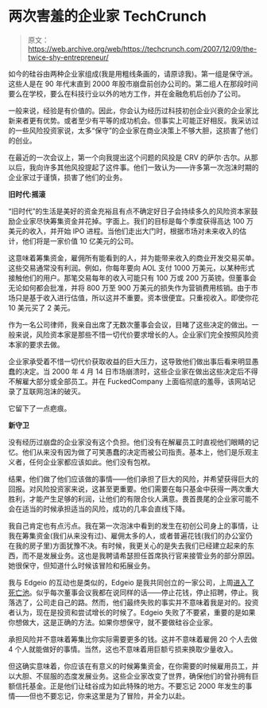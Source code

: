 # 两次害羞的企业家 TechCrunch

> 原文：<https://web.archive.org/web/https://techcrunch.com/2007/12/09/the-twice-shy-entrepreneur/>

如今的硅谷由两种企业家组成(我是用粗线条画的，请原谅我)。第一组是保守派。这些人是在 90 年代末直到 2000 年股市崩盘前创办公司的。第二组人在那段时间要么在学校，要么在科技行业以外的地方工作，并在金融危机后创办了公司。

一般来说，经验是有价值的。因此，你会认为经历过科技初创企业兴衰的企业家比新来者更有优势。或者至少有平等的成功机会。但事实上可能正好相反。我采访过的一些风险投资家说，太多“保守”的企业家在商业决策上不够大胆，这损害了他们的创业。

在最近的一次会议上，第一个向我提出这个问题的风投是 CRV 的萨尔·古尔。从那以后，我向许多其他风投提起了这件事。他们一致认为——许多第一次泡沫时期的企业家过于谨慎，损害了他们的业务。

**旧时代:摇滚**

“旧时代”的生活是美好的资金充裕且有点不确定好日子会持续多久的风险资本家鼓励企业家尽快筹集资金并花掉。字面上。我们的目标是每个季度获得高达 100 万美元的收入，并开始 IPO 进程。当他们走出大门时，根据市场对未来收入的估计，他们将是一家价值 10 亿美元的公司。

这意味着筹集资金，雇佣所有能看到的人，并为能带来收入的商业开发交易买单。这些交易通常没有利润。例如，你每年要向 AOL 支付 1000 万美元，以某种形式接触他们的用户。那笔交易每年的收入可能只有 100 万或 200 万英镑。但董事会无论如何都会批准，并将 800 万至 900 万美元的损失作为营销费用核销。由于市场只是基于收入进行估值，所以这并不重要。资本很便宜。只重视收入。即使你花 10 美元买了 2 美元。

作为一名公司律师，我亲自出席了无数次董事会会议，目睹了这些决定的做出。一般来说，风险资本家是那些不惜一切代价要求增长的人。企业家们完全按照风险资本家的要求去做。

企业家承受着不惜一切代价获取收益的巨大压力，这导致他们做出事后看来明显愚蠢的决定。当 2000 年 4 月 14 日市场崩溃时，这些企业家在做出这些决定后不得不解雇大部分或全部员工。并在 FuckedCompany 上面临彻底的羞辱，该网站记录了互联网泡沫的破灭。

它留下了一点疤痕。

**新守卫**

没有经历过崩盘的企业家没有这个负担。他们没有在解雇员工时直视他们眼睛的记忆。他们从来没有因为做了可笑愚蠢的决定而被公司指责。基本上，他们是乐观主义者，任何企业家都应该如此。他们没有包袱。

结果，他们做了他们应该做的事情——他们承担了巨大的风险，并希望获得巨大的回报。对风险投资家来说，这甚至更重要。他们需要在每只基金中获得一两次重大胜利，才能产生足够的利润，让他们的有限合伙人满意。畏首畏尾的企业家可能不会在适当的时候承担适当的风险，成功的几率会直线下降。

我自己肯定也有点污点。我在第一次泡沫中看到的发生在初创公司身上的事情，让我在筹集资金(我们从来没有过)、雇佣太多的人，或者普遍花钱(我们的办公室仍在我的房子里)方面犹豫不决。有时候，我更关心的是失去我们已经建立起来的东西，而不是发展业务。这也是我聘请希瑟担任首席执行官来接管业务的部分原因。她很保守，但知道什么时候该冒险和拓展业务。

我与 Edgeio 的互动也是类似的，Edgeio 是我共同创立的一家公司，上周[进入了死亡池](https://web.archive.org/web/20221207203802/http://www.beta.techcrunch.com/2007/12/06/edgeio-to-shut-down-in-the-deadpool/)。似乎每次董事会议我都在说同样的话——停止花钱，停止招聘，停止。我落选了，公司走自己的路。然而，他们最终失败的事实并不意味着我是对的。投资者认为，现在是投资和尝试增长的时候了。Edgeio 失败了不要紧，重要的是如果你想做大，这是正确的方法。如果你想保守，就不要做硅谷企业家。

承担风险并不意味着筹集比你实际需要更多的钱。这并不意味着雇佣 20 个人去做 4 个人就能做好的事情。当然，这也不意味着用巨额亏损来换取少量收入。

但这确实意味着，你应该在有意义的时候筹集资金，在你需要的时候雇用员工，并以大胆、不屈服的态度发展业务。这些企业家改变了世界，确保他们的曾孙拥有巨额信托基金。正是他们让硅谷成为如此特殊的地方。不要忘记 2000 年发生的事情——但也不要忘记，你来这里是为了冒险，并全力以赴。